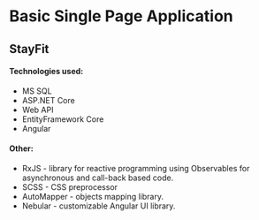 <h1><span>Basic</span> Single Page Application</h1>
<h2>StayFit</h2>
<h4>Technologies used:</h4>
<ul>
  <li>MS SQL</li>
  <li>ASP.NET Core</li>
  <li>Web API</li>
  <li>EntityFramework Core</li>
  <li>Angular</li>
</ul>
<h4>Other:</h4>
<ul>
  <li>RxJS - <span>library for reactive programming using Observables for asynchronous and call-back based code.</span></li>
  <li>SCSS - CSS preprocessor</li>
  <li>AutoMapper - objects mapping library.</li>
  <li>Nebular - <span>customizable Angular UI library.</span></li>
</ul>
  
